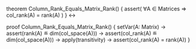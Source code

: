 theorem Column_Rank_Equals_Matrix_Rank() {
  assert(
    ∀A ∈ Matrices ⇒ 
    col_rank(A) = rank(A)
  )
} ↔

proof Column_Rank_Equals_Matrix_Rank() {
  setVar(A: Matrix) →
  assert(rank(A) ≝ dim(col_space(A))) →
  assert(col_rank(A) ≝ dim(col_space(A))) →
  apply(transitivity) →
  assert(col_rank(A) = rank(A))
}